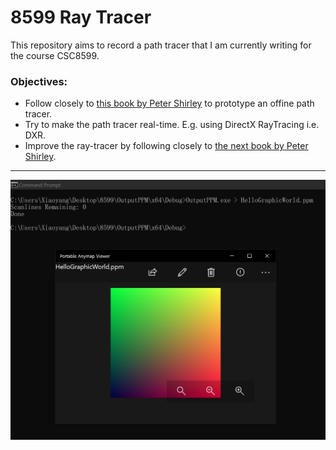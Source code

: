 # 8599 Ray Tracer

This repository aims to record a path tracer that I am currently writing for the course CSC8599.

### Objectives:

- Follow closely to [this book by Peter Shirley](https://raytracing.github.io/books/RayTracingInOneWeekend.html) to prototype an offine path tracer.
- Try to make the path tracer real-time. E.g. using DirectX RayTracing i.e. DXR.
- Improve the ray-tracer by following closely to [the next book by Peter Shirley](https://raytracing.github.io/books/RayTracingTheNextWeek.html).

---

<img src="https://github.com/IQ404/8599-ray-tracer/blob/main/Sample%20Images/hello_graphic_world.jpg"></a>
